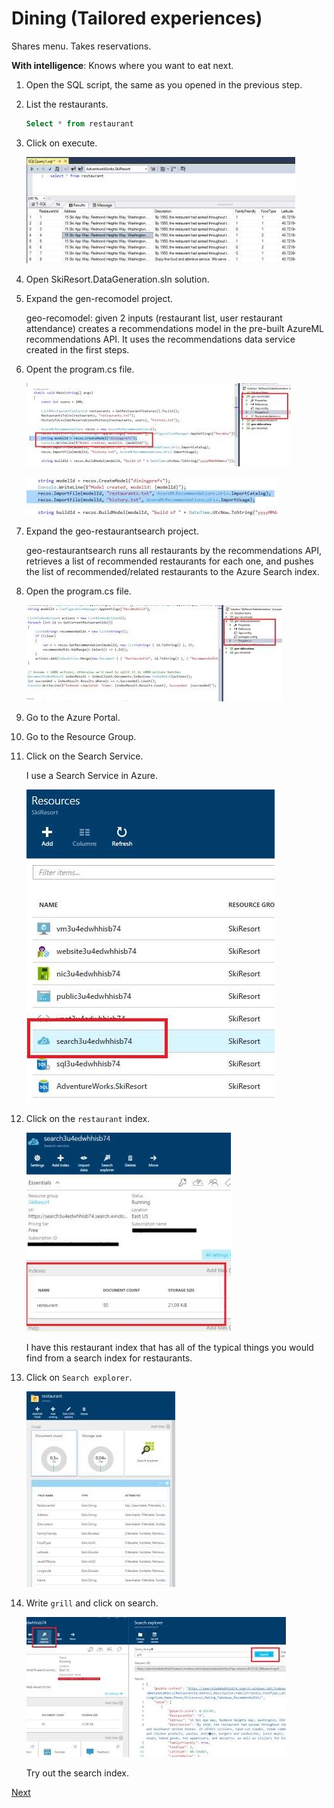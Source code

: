 # Dining (Tailored experiences)

Shares menu.
Takes reservations.

**With intelligence**: Knows where you want to eat next.

1.	Open the SQL script, the same as you opened in the previous step.

1.	List the restaurants.

    ```sql
    Select * from restaurant
    ```

1.	Click on execute.

    ![](img/image59.jpg)

1.	Open SkiResort.DataGeneration.sln solution. 

1.	Expand the gen-recomodel project.

    geo-recomodel: given 2 inputs (restaurant list, user restaurant attendance) creates a recommendations model in the pre-built AzureML recommendations API. It uses the recommendations data service created in the first steps.

1.	Opent the program.cs file.

    ![](img/image60.jpg)

    ![](img/image61.jpg)

1.	Expand the geo-restaurantsearch project.

    geo-restaurantsearch runs all restaurants by the recommendations API, retrieves a list of recommended restaurants for each one, and pushes the list of recommended/related restaurants to the Azure Search index.

1.	Open the program.cs file.

    ![](img/image62.jpg)

1.	Go to the Azure Portal.

1.	Go to the Resource Group.

1.	Click on the Search Service.

    I use a Search Service in Azure.

    ![](img/image63.jpg)

1.	Click on the `restaurant` index.

    ![](img/image64.jpg)

    I have this restaurant index that has all of the typical things you would find from a search index for restaurants.

1.	Click on `Search explorer`.

    ![](img/image65.jpg)

1.	Write `grill` and click on search.

    ![](img/image66.jpg)

    Try out the search index.

<a href="..\..\README.md">Next</a>